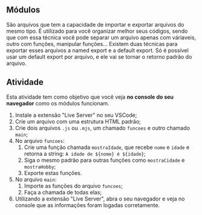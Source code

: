 ## Módulos

São arquivos que tem a capacidade de importar e exportar arquivos do mesmo tipo.
É utilizado para você organizar melhor seus códigos, sendo que com essa técnica você pode separar um arquivo apenas com váriaveis, outro com funções, manipular funções...
Existem duas técnicas para exportar esses arquivos a named export e a default export.
Só é possível usar um default export por arquivo, e ele vai se tornar o retorno padrão do arquivo.

## Atividade

Esta atividade tem como objetivo que você veja **no console do seu navegador** como os módulos funcionam.

1. Instale a extensão "Live Server" no seu VSCode;
2. Crie um arquivo com uma estrutura HTML padrão;
3. Crie dois arquivos `.js` ou `.mjs`, um chamado `funcoes` e outro chamado `main`;
4. No arquivo `funcoes`:
   1. Crie uma função chamada `mostraIdade`, que recebe `nome` e `idade` e retorna a string: `A idade de ${nome} é ${idade}`;
   2. Siga o mesmo padrão para outras funções como `mostraCidade` e `mostraHobby`;
   3. Exporte estas funções.
5. No arquivo `main`:
   1. Importe as funções do arquivo `funcoes`;
   2. Faça a chamada de todas elas;
6. Utilizando a extensão "Live Server", abra o seu navegador e veja no console que as informações foram logadas corretamente.
